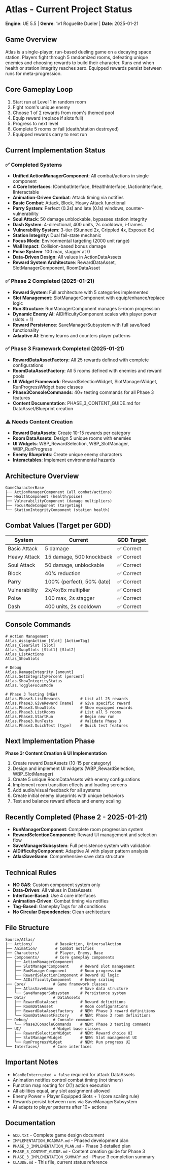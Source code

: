 # Atlas - Current Project Status

**Engine**: UE 5.5 | **Genre**: 1v1 Roguelite Dueler | **Date**: 2025-01-21

## Game Overview
Atlas is a single-player, run-based dueling game on a decaying space station. Players fight through 5 randomized rooms, defeating unique enemies and choosing rewards to build their character. Runs end when health or station integrity reaches zero. Equipped rewards persist between runs for meta-progression.

## Core Gameplay Loop
1. Start run at Level 1 in random room
2. Fight room's unique enemy
3. Choose 1 of 2 rewards from room's themed pool
4. Equip reward (replace if slots full)
5. Progress to next level
6. Complete 5 rooms or fail (death/station destroyed)
7. Equipped rewards carry to next run

## Current Implementation Status

### ✅ Completed Systems
- **Unified ActionManagerComponent**: All combat/actions in single component
- **4 Core Interfaces**: ICombatInterface, IHealthInterface, IActionInterface, IInteractable
- **Animation-Driven Combat**: Attack timing via notifies
- **Basic Combat**: Attack, Block, Heavy Attack functional
- **Parry System**: Perfect (0.2s) and late (0.1s) windows, counter-vulnerability
- **Soul Attack**: 50 damage unblockable, bypasses station integrity
- **Dash System**: 4-directional, 400 units, 2s cooldown, i-frames
- **Vulnerability System**: 3-tier (Stunned 2x, Crippled 4x, Exposed 8x)
- **Station Integrity**: Dual fail-state mechanic
- **Focus Mode**: Environmental targeting (2000 unit range)
- **Wall Impact**: Collision-based bonus damage
- **Poise System**: 100 max, stagger at 0
- **Data-Driven Design**: All values in ActionDataAssets
- **Reward System Architecture**: RewardDataAsset, SlotManagerComponent, RoomDataAsset

### ✅ Phase 2 Completed (2025-01-21)
- **Reward System**: Full architecture with 5 categories implemented
- **Slot Management**: SlotManagerComponent with equip/enhance/replace logic
- **Run Structure**: RunManagerComponent manages 5-room progression
- **Dynamic Enemy AI**: AIDifficultyComponent scales with player power (slots + 1)
- **Reward Persistence**: SaveManagerSubsystem with full save/load functionality
- **Adaptive AI**: Enemy learns and counters player patterns

### ✅ Phase 3 Framework Completed (2025-01-21)
- **RewardDataAssetFactory**: All 25 rewards defined with complete configurations
- **RoomDataAssetFactory**: All 5 rooms defined with enemies and reward pools
- **UI Widget Framework**: RewardSelectionWidget, SlotManagerWidget, RunProgressWidget base classes
- **Phase3ConsoleCommands**: 40+ testing commands for all Phase 3 features
- **Content Documentation**: PHASE_3_CONTENT_GUIDE.md for DataAsset/Blueprint creation

### ⚠️ Needs Content Creation
- **Reward DataAssets**: Create 10-15 rewards per category
- **Room DataAssets**: Design 5 unique rooms with enemies
- **UI Widgets**: WBP_RewardSelection, WBP_SlotManager, WBP_RunProgress
- **Enemy Blueprints**: Create unique enemy characters
- **Interactables**: Implement environmental hazards

## Architecture Overview
```
GameCharacterBase
├── ActionManagerComponent (all combat/actions)
├── HealthComponent (health/poise)
├── VulnerabilityComponent (damage multipliers)
├── FocusModeComponent (targeting)
└── StationIntegrityComponent (station health)
```

## Combat Values (Target per GDD)
| System | Current | GDD Target |
|--------|---------|------------|
| Basic Attack | 5 damage | ✅ Correct |
| Heavy Attack | 15 damage, 500 knockback | ✅ Correct |
| Soul Attack | 50 damage, unblockable | ✅ Correct |
| Block | 40% reduction | ✅ Correct |
| Parry | 100% (perfect), 50% (late) | ✅ Correct |
| Vulnerability | 2x/4x/8x multiplier | ✅ Correct |
| Poise | 100 max, 2s stagger | ✅ Correct |
| Dash | 400 units, 2s cooldown | ✅ Correct |

## Console Commands
```
# Action Management
Atlas_AssignAction [Slot] [ActionTag]
Atlas_ClearSlot [Slot]
Atlas_SwapSlots [Slot1] [Slot2]
Atlas_ListActions
Atlas_ShowSlots

# Debug
Atlas.DamageIntegrity [amount]
Atlas.SetIntegrityPercent [percent]
Atlas.ShowIntegrityStatus
Atlas.ToggleFocusMode

# Phase 3 Testing (NEW)
Atlas.Phase3.ListRewards         # List all 25 rewards
Atlas.Phase3.GiveReward [name]   # Give specific reward
Atlas.Phase3.ShowSlots           # Show equipped rewards
Atlas.Phase3.ListRooms           # List all 5 rooms
Atlas.Phase3.StartRun            # Begin new run
Atlas.Phase3.RunTests            # Validate Phase 3
Atlas.Phase3.QuickTest [type]    # Quick test features
```

## Next Implementation Phase
**Phase 3: Content Creation & UI Implementation**
1. Create reward DataAssets (10-15 per category)
2. Design and implement UI widgets (WBP_RewardSelection, WBP_SlotManager)
3. Create 5 unique RoomDataAssets with enemy configurations
4. Implement room transition effects and loading screens
5. Add audio/visual feedback for all systems
6. Create initial enemy blueprints with unique behaviors
7. Test and balance reward effects and enemy scaling

## Recently Completed (Phase 2 - 2025-01-21)
- **RunManagerComponent**: Complete room progression system
- **RewardSelectionComponent**: Reward UI management and selection flow
- **SaveManagerSubsystem**: Full persistence system with validation
- **AIDifficultyComponent**: Adaptive AI with player pattern analysis
- **AtlasSaveGame**: Comprehensive save data structure

## Technical Rules
- **NO GAS**: Custom component system only
- **Data-Driven**: All values in DataAssets
- **Interface-Based**: Use 4 core interfaces
- **Animation-Driven**: Combat timing via notifies
- **Tag-Based**: GameplayTags for all conditions
- **No Circular Dependencies**: Clean architecture

## File Structure
```
Source/Atlas/
├── Actions/          # BaseAction, UniversalAction
├── Animation/        # Combat notifies
├── Characters/       # Player, Enemy, Base
├── Components/       # Core gameplay components
│   ├── ActionManagerComponent
│   ├── SlotManagerComponent     # Reward slot management
│   ├── RunManagerComponent      # Room progression
│   ├── RewardSelectionComponent # Reward UI logic
│   └── AIDifficultyComponent    # Enemy scaling
├── Core/            # Game framework classes
│   ├── AtlasSaveGame            # Save data structure
│   └── SaveManagerSubsystem     # Persistence system
├── Data/            # DataAssets
│   ├── RewardDataAsset          # Reward definitions
│   ├── RoomDataAsset            # Room configurations
│   ├── RewardDataAssetFactory   # NEW: Phase 3 reward definitions
│   └── RoomDataAssetFactory     # NEW: Phase 3 room definitions
├── Debug/           # Console commands
│   └── Phase3ConsoleCommands    # NEW: Phase 3 testing commands
├── UI/              # Widget base classes
│   ├── RewardSelectionWidget    # NEW: Reward choice UI
│   ├── SlotManagerWidget        # NEW: Slot management UI
│   └── RunProgressWidget        # NEW: Run progress UI
└── Interfaces/      # Core interfaces
```

## Important Notes
- `bCanBeInterrupted = false` required for attack DataAssets
- Animation notifies control combat timing (not timers)
- Function map routing for O(1) action execution
- All abilities equal, any slot assignment allowed
- Enemy Power = Player Equipped Slots + 1 (core scaling rule)
- Rewards persist between runs via SaveManagerSubsystem
- AI adapts to player patterns after 10+ actions

## Documentation
- `GDD.txt` - Complete game design document
- `IMPLEMENTATION_ROADMAP.md` - Phased development plan
- `PHASE_3_IMPLEMENTATION_PLAN.md` - Phase 3 detailed plan
- `PHASE_3_CONTENT_GUIDE.md` - Content creation guide for Phase 3
- `PHASE_3_IMPLEMENTATION_SUMMARY.md` - Phase 3 completion summary
- `CLAUDE.md` - This file, current status reference